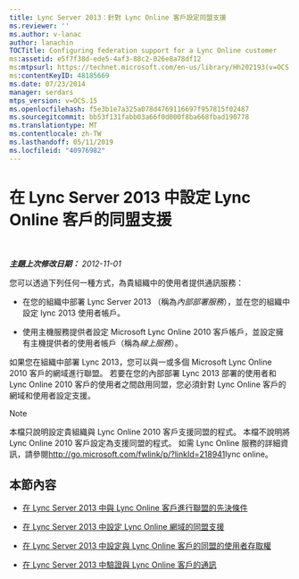 ```yaml
---
title: Lync Server 2013：針對 Lync Online 客戶設定同盟支援
ms.reviewer: ''
ms.author: v-lanac
author: lanachin
TOCTitle: Configuring federation support for a Lync Online customer
ms:assetid: e5f7f38d-ede5-4af3-88c2-026e8a78df12
ms:mtpsurl: https://technet.microsoft.com/en-us/library/Hh202193(v=OCS.15)
ms:contentKeyID: 48185669
ms.date: 07/23/2014
manager: serdars
mtps_version: v=OCS.15
ms.openlocfilehash: f5e3b1e7a325a078d4769116697f957815f02487
ms.sourcegitcommit: bb53f131fabb03a66f0d000f8ba668fbad190778
ms.translationtype: MT
ms.contentlocale: zh-TW
ms.lasthandoff: 05/11/2019
ms.locfileid: "40976982"
---
```

<div data-xmlns="http://www.w3.org/1999/xhtml">

<div class="topic" data-xmlns="http://www.w3.org/1999/xhtml" data-msxsl="urn:schemas-microsoft-com:xslt" data-cs="http://msdn.microsoft.com/en-us/">

<div data-asp="http://msdn2.microsoft.com/asp">

# <a name="configuring-federation-support-for-a-lync-online-customer-in-lync-server-2013"></a>在 Lync Server 2013 中設定 Lync Online 客戶的同盟支援

</div>

<div id="mainSection">

<div id="mainBody">

<span> </span>

_**主題上次修改日期：** 2012-11-01_

您可以透過下列任何一種方式，為貴組織中的使用者提供通訊服務：

  - 在您的組織中部署 Lync Server 2013 （稱為*內部部署服務*），並在您的組織中設定 lync 2013 使用者帳戶。

  - 使用主機服務提供者設定 Microsoft Lync Online 2010 客戶帳戶，並設定擁有主機提供者的使用者帳戶（稱為*線上服務*）。

如果您在組織中部署 Lync 2013，您可以與一或多個 Microsoft Lync Online 2010 客戶的網域進行聯盟。 若要在您的內部部署 Lync 2013 部署的使用者和 Lync Online 2010 客戶的使用者之間啟用同盟，您必須針對 Lync Online 客戶的網域和使用者設定支援。

<div>


> [!NOTE]  
> 本檔只說明設定貴組織與 Lync Online 2010 客戶支援同盟的程式。 本檔不說明將 Lync Online 2010 客戶設定為支援同盟的程式。 如需 Lync Online 服務的詳細資訊，請參閱<A href="http://go.microsoft.com/fwlink/p/?linkid=218941">http://go.microsoft.com/fwlink/p/?linkId=218941</A>lync online。



</div>

<div>

## <a name="in-this-section"></a>本節內容

  - [在 Lync Server 2013 中與 Lync Online 客戶進行聯盟的先決條件](lync-server-2013-prerequisites-for-federating-with-a-lync-online-customer.md)

  - [在 Lync Server 2013 中設定 Lync Online 網域的同盟支援](lync-server-2013-configure-federation-support-for-a-lync-online-domain.md)

  - [在 Lync Server 2013 中設定與 Lync Online 客戶的同盟的使用者存取權](lync-server-2013-configure-user-access-for-federation-with-a-lync-online-customer.md)

  - [在 Lync Server 2013 中驗證與 Lync Online 客戶的通訊](lync-server-2013-verify-communications-with-a-lync-online-customer.md)

</div>

</div>

<span> </span>

</div>

</div>

</div>

